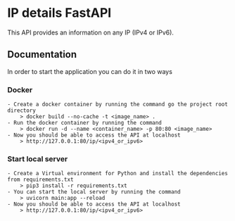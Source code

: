# IP details FastAPI

This API provides an information on any IP (IPv4 or IPv6). 

## Documentation

In order to start the application you can do it in two ways

### Docker
    - Create a docker container by running the command go the project root directory
        > docker build --no-cache -t <image_name> .
    - Run the docker container by running the command
        > docker run -d --name <container_name> -p 80:80 <image_name>
    - Now you should be able to access the API at localhost 
        > http://127.0.0.1:80/ip/<ipv4_or_ipv6>

### Start local server
    - Create a Virtual environment for Python and install the dependencies from requirements.txt
        > pip3 install -r requirements.txt
    - You can start the local server by running the command
        > uvicorn main:app --reload
    - Now you should be able to access the API at localhost 
        > http://127.0.0.1:80/ip/<ipv4_or_ipv6>

